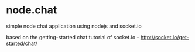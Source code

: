 # node.chat
simple node chat application using nodejs and socket.io

based on the getting-started chat tutorial of socket.io - http://socket.io/get-started/chat/
